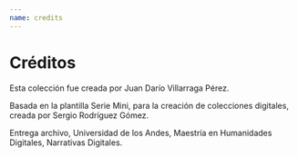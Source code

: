 ```yaml
---
name: credits
---
```


# Créditos

Esta colección fue creada por Juan Darío Villarraga Pérez.

Basada en la plantilla Serie Mini, para la creación de colecciones digitales, creada por Sergio Rodríguez Gómez.

Entrega archivo, Universidad de los Andes, Maestría en Humanidades Digitales, Narrativas Digitales.

